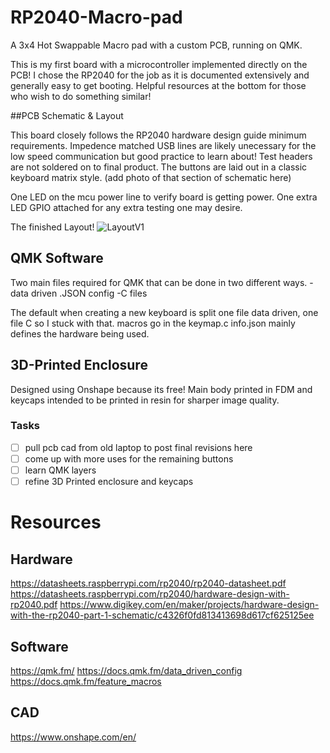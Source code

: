 # RP2040-Macro-pad
A 3x4 Hot Swappable Macro pad with a custom PCB, running on QMK.

This is my first board with a microcontroller implemented directly on the PCB!
I chose the RP2040 for the job as it is documented extensively and generally easy to get booting.
Helpful resources at the bottom for those who wish to do something similar!


##PCB Schematic & Layout

This board closely follows the RP2040 hardware design guide minimum requirements.
Impedence matched USB lines are likely unecessary for the low speed communication but good practice to learn about!
Test headers are not soldered on to final product.
The buttons are laid out in a classic keyboard matrix style.
(add photo of that section of schematic here)

One LED on the mcu power line to verify board is getting power.
One extra LED GPIO attached for any extra testing one may desire.

The finished Layout!
![LayoutV1](https://github.com/jlb2637/RP2040-Macro-pad/assets/47393028/19f7c9ec-b4b3-462c-9d69-eac619953c21)

## QMK Software
Two main files required for QMK that can be done in two different ways.
-data driven .JSON config
-C files

The default when creating a new keyboard is split one file data driven, one file C so I stuck with that.
macros go in the keymap.c
info.json mainly defines the hardware being used.


## 3D-Printed Enclosure
Designed using Onshape because its free! Main body printed in FDM and keycaps intended to be printed in resin for sharper image quality.

### Tasks 
- [ ] pull pcb cad from old laptop to post final revisions here
- [ ] come up with more uses for the remaining buttons
- [ ] learn QMK layers
- [ ] refine 3D Printed enclosure and keycaps

# Resources

## Hardware
https://datasheets.raspberrypi.com/rp2040/rp2040-datasheet.pdf
https://datasheets.raspberrypi.com/rp2040/hardware-design-with-rp2040.pdf
https://www.digikey.com/en/maker/projects/hardware-design-with-the-rp2040-part-1-schematic/c4326f0fd813413698d617cf625125ee

## Software

https://qmk.fm/
https://docs.qmk.fm/data_driven_config
https://docs.qmk.fm/feature_macros

## CAD
https://www.onshape.com/en/
